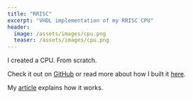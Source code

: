 ```yaml
---
title: "RRISC"
excerpt: "VHDL implementation of my RRISC CPU"
header:
  image: /assets/images/cpu.png
  teaser: /assets/images/cpu.png
---
```


I created a CPU. From scratch.

Check it out on [GitHub](https://github.com/renerocksai/rrisc) or read more about how I built it [here](https://renerocksai.github.io/rrisc/).

My [article](/blog/y-how-cpu-works) explains how it works.



